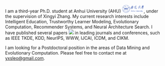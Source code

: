 

I am a third-year Ph.D. student at Anhui University (AHU) <img src='./images/anhui.png' style='width: 5em;'>, under the supervision of Xingyi Zhang. My current research interests include Intelligent Education, Trustworthy Learner Modeling, Evolutionary Computation, Recommender Systems, and Neural Architecture Search. I have published several papers <a href='https://scholar.google.com/citations?user=8Wm_rZYAAAAJ'><img src="https://img.shields.io/endpoint?logo=Google%20Scholar&url=https%3A%2F%2Fcdn.jsdelivr.net%2Fgh%2FLabyrinthineLeo%2FLabyrinthineLeo.github.io@google-scholar-stats%2Fgs_data_shieldsio.json&labelColor=f6f6f6&color=9cf&style=flat&label=citations"></a> in leading journals and conferences, such as IEEE TKDE, KDD, NeurIPS, WWW, IJCAI, ICDM, and CIKM.

I am looking for a Postdoctoral position in the areas of Data Mining and Evolutionary Computation. Please feel free to contact me at [yxsleo@gmail.com](mailto:yxsleo@gmail.com).

[//]: # (, and you can find my resume here: [CV]&#40;cv/PhD_CV_XiaoshanYu_v3.pdf&#41;.)


